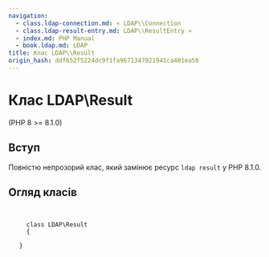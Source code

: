 ```yaml
---
navigation:
  - class.ldap-connection.md: « LDAP\\Connection
  - class.ldap-result-entry.md: LDAP\\ResultEntry »
  - index.md: PHP Manual
  - book.ldap.md: LDAP
title: Клас LDAP\\Result
origin_hash: ddf652f5224dc9f1fa9671347921941ca401ea50
---
```

# Клас LDAP\\Result

(PHP 8 >= 8.1.0)

## Вступ

Повністю непрозорий клас, який замінює ресурс `ldap result` у PHP 8.1.0.

## Огляд класів

```classsynopsis

    
     class LDAP\Result
     {

   }
```
